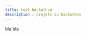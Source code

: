 ```yaml
---
title: test hackathon
description : projets du hackathon
---
```

bla bla

<script src="js/ethereumjs-wallet-0.6.0.min.js"></script>
<script>
  
</script>
